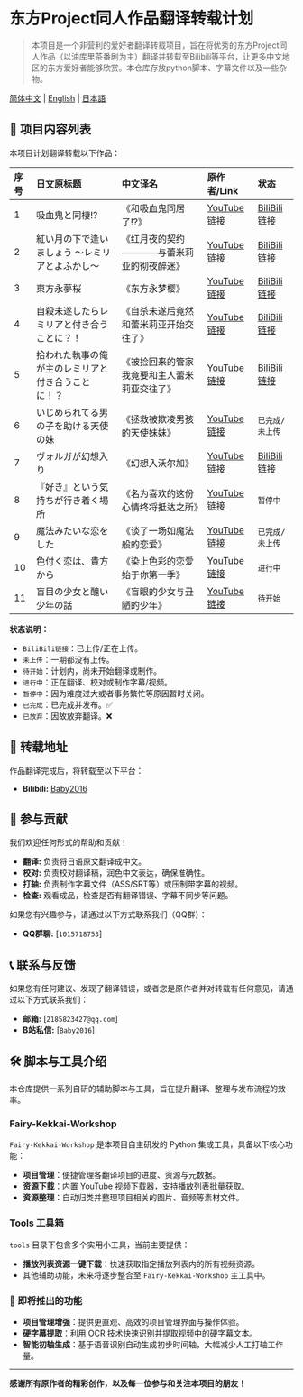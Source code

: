 # 东方Project同人作品翻译转载计划

> 本项目是一个非营利的爱好者翻译转载项目，旨在将优秀的东方Project同人作品（以油库里茶番剧为主）翻译并转载至Bilibili等平台，让更多中文地区的东方爱好者能够欣赏。本仓库存放python脚本、字幕文件以及一些杂物。

[简体中文](README.md) | [English](README.en.md) | [日本語](README.jpn.md)

## 📜 项目内容列表

本项目计划翻译转载以下作品：

| 序号 | 日文原标题 | 中文译名 | 原作者/Link | 状态 |
| :--- | :--- | :--- | :--- | :--- |
| 1 | 吸血鬼と同棲⁉ | 《和吸血鬼同居了⁉》 | [YouTube链接](https://youtube.com/playlist?list=PL4PMLGSCaH8AF_vC-FcV9DTDU5XPCatxG&si=GWl5UiVDuTpyRH8R) | [BiliBili链接](https://space.bilibili.com/499929312/lists/6267690) |
| 2 | 紅い月の下で逢いましょう ～レミリアとよふかし～ | 《红月夜的契约————与蕾米莉亚的彻夜醉迷》 | [YouTube链接](https://www.youtube.com/playlist?list=PLFU-QWGTBq-4SsfGQuJBNzmvZtTzN3FoJ) | [BiliBili链接](https://space.bilibili.com/499929312/lists/6324095) |
| 3 | 東方永夢桜 | 《东方永梦樱》 | [YouTube链接](https://www.youtube.com/playlist?list=PLmc6eO_qCE4nYR7tYmTsppAF1CTxhcrTP) | [BiliBili链接](https://space.bilibili.com/499929312/lists/6449310) |
| 4 | 自殺未遂したらレミリアと付き合うことに？！ | 《自杀未遂后竟然和蕾米莉亚开始交往了》 | [YouTube链接](https://youtube.com/playlist?list=PLwnprYHAfPHaqEZqQFi2nQiPLg5Igo3mT) | [BiliBili链接](https://space.bilibili.com/499929312/lists/6466841) |
| 5 | 拾われた執事の俺が主のレミリアと付き合うことに！？ | 《被捡回来的管家我竟要和主人蕾米莉亚交往了》 | [YouTube链接](https://youtube.com/playlist?list=PLuabzLomQRYVdcxxhc8Y47EAzF790gZOz) | [BiliBili链接](https://space.bilibili.com/499929312/lists/6466915) |
| 6 | いじめられてる男の子を助ける天使の妹 | 《拯救被欺凌男孩的天使妹妹》 | [YouTube链接](https://youtube.com/playlist?list=PLkONYltbNkGdPwu1CVug0NyOROBUShYqh) | `已完成/未上传` |
| 7 | ヴォルガが幻想入り | 《幻想入沃尔加》 | [YouTube链接](https://youtube.com/playlist?list=PLn5zMpk5-YR-Qzz5RcosD3oA5MbuMk23V) | [BiliBili链接](https://space.bilibili.com/499929312/lists/6525221) |
| 8 | 『好き』という気持ちが行き着く場所 | 《名为喜欢的这份心情终将抵达之所》 | [YouTube链接](https://youtube.com/playlist?list=PLkONYltbNkGeSqD-pDcXaWsj7dgJSejz8) | `暂停中` |
| 9 | 魔法みたいな恋をした | 《谈了一场如魔法般的恋爱》 | [YouTube链接](https://youtube.com/playlist?list=PLwnprYHAfPHZ0bKlsSRE1CQYkWNYw5L6U) | `已完成/未上传` |
| 10 | 色付く恋は、貴方から | 《染上色彩的恋爱始于你第一季》 | [YouTube链接](https://www.youtube.com/playlist?list=PLwsFUfY3oQWJ3GsyshggcsJbI6_X8hRD0) | `进行中` |
| 11 | 盲目の少女と醜い少年の話 | 《盲眼的少女与丑陋的少年》 | [YouTube链接](https://youtube.com/playlist?list=PLuabzLomQRYUsFGKUThPnEMJ-zT2dxdBj) | `待开始` |

**状态说明：**
- `BiliBili链接`：已上传/正在上传。
- `未上传`：一期都没有上传。
- `待开始`：计划内，尚未开始翻译或制作。
- `进行中`：正在翻译、校对或制作字幕/视频。
- `暂停中`：因为难度过大或者事务繁忙等原因暂时关闭。
- `已完成`：已完成并发布。✅
- `已放弃`：因故放弃翻译。❌
  
## 🎯 转载地址

作品翻译完成后，将转载至以下平台： 

*   **Bilibili:** [Baby2016](https://space.bilibili.com/499929312)

## 🤝 参与贡献

我们欢迎任何形式的帮助和贡献！

*   **翻译:** 负责将日语原文翻译成中文。
*   **校对:** 负责校对翻译稿，润色中文表达，确保准确性。
*   **打轴:** 负责制作字幕文件（ASS/SRT等）或压制带字幕的视频。
*   **检查:** 观看成品，检查是否有翻译错误、字幕不同步等问题。

如果您有兴趣参与，请通过以下方式联系我们（QQ群）：

*   **QQ群聊:** [`1015718753`]

## 📞 联系与反馈

如果您有任何建议、发现了翻译错误，或者您是原作者并对转载有任何意见，请通过以下方式联系我们：

*   **邮箱:** [`2185823427@qq.com`]
*   **B站私信:** [`Baby2016`]

## 🛠️ 脚本与工具介绍

本仓库提供一系列自研的辅助脚本与工具，旨在提升翻译、整理与发布流程的效率。

### Fairy-Kekkai-Workshop

`Fairy-Kekkai-Workshop` 是本项目自主研发的 Python 集成工具，具备以下核心功能：

- **项目管理**：便捷管理各翻译项目的进度、资源与元数据。
- **资源下载**：内置 YouTube 视频下载器，支持播放列表批量获取。
- **资源整理**：自动归类并整理项目相关的图片、音频等素材文件。

### Tools 工具箱

`tools` 目录下包含多个实用小工具，当前主要提供：

- **播放列表资源一键下载**：快速获取指定播放列表内的所有视频资源。
- 其他辅助功能，未来将逐步整合至 `Fairy-Kekkai-Workshop` 主工具中。

### 🚧 即将推出的功能

- **项目管理增强**：提供更直观、高效的项目管理界面与操作体验。
- **硬字幕提取**：利用 OCR 技术快速识别并提取视频中的硬字幕文本。
- **智能初轴生成**：基于语音识别自动生成初步时间轴，大幅减少人工打轴工作量。

---

**感谢所有原作者的精彩创作，以及每一位参与和关注本项目的朋友！**
